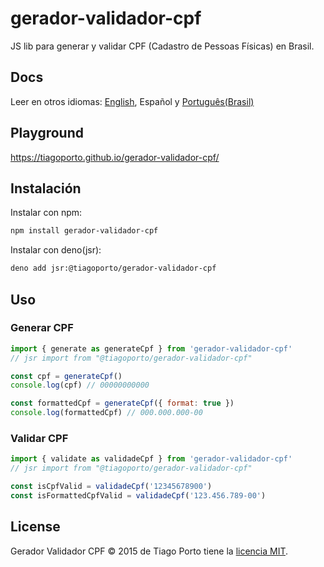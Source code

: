 # gerador-validador-cpf

JS lib para generar y validar CPF (Cadastro de Pessoas Físicas) en Brasil.

## Docs

Leer en otros idiomas: [English](https://github.com/tiagoporto/gerador-validador-cpf/blob/main/packages/gerador-validador-cpf/README.en.md), Español y [Português(Brasil)](https://github.com/tiagoporto/gerador-validador-cpf/blob/main/packages/gerador-validador-cpf/README.md)

## Playground

<https://tiagoporto.github.io/gerador-validador-cpf/>

## Instalación

Instalar con npm:

```bash
npm install gerador-validador-cpf
```

Instalar con deno(jsr):

```bash
deno add jsr:@tiagoporto/gerador-validador-cpf
```

## Uso

### Generar CPF

```js
import { generate as generateCpf } from 'gerador-validador-cpf'
// jsr import from "@tiagoporto/gerador-validador-cpf"

const cpf = generateCpf()
console.log(cpf) // 00000000000

const formattedCpf = generateCpf({ format: true })
console.log(formattedCpf) // 000.000.000-00
```

### Validar CPF

```js
import { validate as validadeCpf } from 'gerador-validador-cpf'
// jsr import from "@tiagoporto/gerador-validador-cpf"

const isCpfValid = validadeCpf('12345678900')
const isFormattedCpfValid = validadeCpf('123.456.789-00')
```

## License

Gerador Validador CPF © 2015 de Tiago Porto tiene la [licencia MIT](https://github.com/tiagoporto/gerador-validador-cpf/blob/main/LICENSE).

